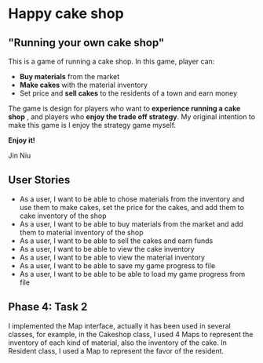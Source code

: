 # Happy cake shop

## "Running your own cake shop"

This is a game of running a cake shop. In this game, player can:

- **Buy materials** from the market
- **Make cakes** with the material inventory
- Set price and **sell cakes** to the residents of a town and earn money

The game is design for players who want to **experience running a cake shop** , and
players who **enjoy the trade off strategy**. My original intention to make this game 
is I enjoy the strategy game myself.

**Enjoy it!**

Jin Niu

## User Stories

- As a user, I want to be able to chose materials from the inventory 
and use them to make cakes, set the price for the cakes, and add them to cake inventory of the shop
- As a user, I want to be able to buy materials from the market and add them to material inventory of the shop
- As a user, I want to be able to sell the cakes and earn funds
- As a user, I want to be able to view the cake inventory
- As a user, I want to be able to view the material inventory
- As a user, I want to be able to save my game progress to file
- As a user, I want to be able to be able to load my game progress from file

## Phase 4: Task 2

I implemented the Map interface, actually it has been used in several classes, for example, in the Cakeshop class,
I used 4 Maps to represent the inventory of each kind of material, also the inventory of the cake. In Resident class, 
I used a Map to represent the favor of the resident.
